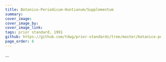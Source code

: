 ```yaml
---
title: Botanico-Periodicum-Huntianum/Supplementum
summary: 
cover_image: 
cover_image_by: 
cover_image_link: 
tags: prior standard, 1991
github: https://github.com/tdwg/prior-standards/tree/master/botanico-periodicum-huntianum-supplementum
page_order: 6
---
```


...
